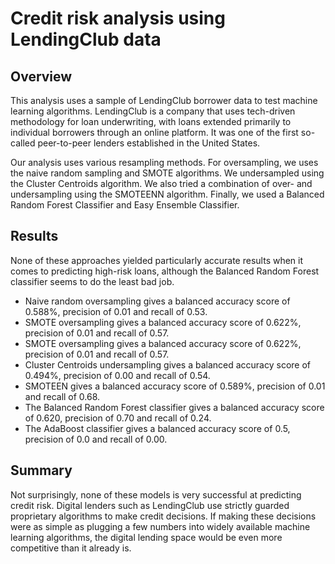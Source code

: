 # Credit risk analysis using LendingClub data

## Overview

This analysis uses a sample of LendingClub borrower data to test machine learning algorithms. LendingClub is a company that uses tech-driven methodology for loan 
underwriting, with loans extended primarily to individual borrowers through an online platform. It was one of the first so-called peer-to-peer lenders established in 
the United States.

Our analysis uses various resampling methods. For oversampling, we uses the naive random sampling and SMOTE algorithms. We undersampled using the Cluster Centroids
algorithm. We also tried a combination of over- and undersampling using the SMOTEENN algorithm. Finally, we used a Balanced Random Forest Classifier and Easy Ensemble 
Classifier. 

## Results

None of these approaches yielded particularly accurate results when it comes to predicting high-risk loans,  although the Balanced Random Forest classifier seems to do 
the least bad job. 

- Naive random oversampling gives a balanced accuracy score of 0.588%, precision of 0.01 and recall of 0.53. 
- SMOTE oversampling gives a balanced accuracy score of 0.622%, precision of 0.01 and recall of 0.57. 
- SMOTE oversampling gives a balanced accuracy score of 0.622%, precision of 0.01 and recall of 0.57. 
- Cluster Centroids undersampling gives a balanced accuracy score of 0.494%, precision of 0.00 and recall of 0.54. 
- SMOTEEN gives a balanced accuracy score of 0.589%, precision of 0.01 and recall of 0.68. 
- The Balanced Random Forest classifier gives a balanced accuracy score of 0.620, precision of 0.70 and recall of 0.24.
- The AdaBoost classifier gives a balanced accuracy score of 0.5, precision of 0.0 and recall of 0.00.

## Summary 

Not surprisingly, none of these models is very successful at predicting credit risk. Digital lenders such as LendingClub use strictly guarded proprietary 
algorithms to make credit decisions. If making these decisions were as simple as plugging a few numbers into widely available machine learning algorithms, the digital 
lending space would be even more competitive than it already is.
